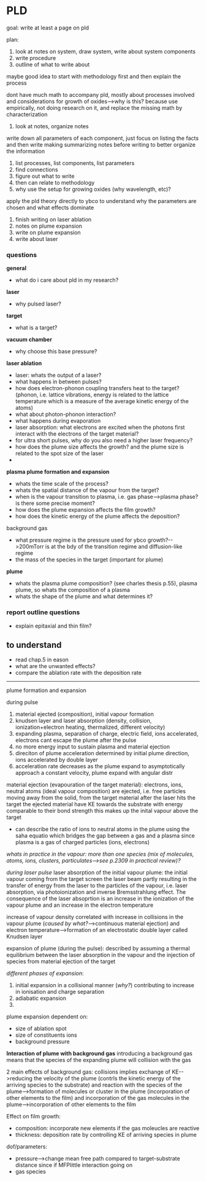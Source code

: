 # PLD

goal: write at least a page on pld

plan:
1. look at notes on system, draw system, write about system components
2. write procedure
3. outline of what to write about

maybe good idea to start with methodology first and then explain the process

dont have much math to accompany pld, mostly about processes involved and considerations for growth of oxides-->why is this? because use empirically, not doing research on it, and replace the missing math by characterization

1. look at notes, organize notes

write down all parameters of each component, just focus on listing the facts and then write 
making summarizing notes before writing to better organize the information

1. list processes, list components, list parameters
2. find connections
3. figure out what to write
4. then can relate to methodology
5. why use the setup for growing oxides (why wavelength, etc)?

apply the pld theory directly to ybco to understand why the parameters are chosen and what effects dominate

1. finish writing on laser ablation
2. notes on plume expansion
3. write on plume expansion
4. write about laser 

### questions
**general**
- what do i care about pld in my research?

**laser**
- why pulsed laser?

**target**
- what is a target?

**vacuum chamber**
- why choose this base pressure?

**laser ablation**
- laser: whats the output of a laser?
- what happens in between pulses?
- how does electron-phonon coupling transfers heat to the target? (phonon, i.e. lattice vibrations, energy is related to the lattice temperature which is a measure of the average kinetic energy of the atoms) 
- what about photon-phonon interaction?
- what happens during evaporation
- laser absorption: what electrons are excited when the photons first interact with the electrons of the target material?
- for ultra short pulses, why do you also need a higher laser frequency?
- how does the plume size affects the growth? and the plume size is related to the spot size of the laser
- 

**plasma plume formation and expansion**
- whats the time scale of the process?
- whats the spatial distance of the vapour from the target?
- when is the vapour transition to plasma, i.e. gas phase-->plasma phase? is there some precise moment?
- how does the plume expansion affects the film growth?
- how does the kinetic energy of the plume affects the deposition?

background gas
- what pressure regime is the pressure used for ybco growth?-->200mTorr is at the bdy of the transition regime and diffusion-like regime
- the mass of the species in the target (important for plume)

**plume**
- whats the plasma plume composition? (see charles thesis p.55), plasma plume, so whats the composition of a plasma
- whats the shape of the plume and what determines it? 

### report outline questions
- explain epitaxial and thin film?


## to understand
- read chap.5 in eason
- what are the unwanted effects?
- compare the ablation rate with the deposition rate

---

plume formation and expansion

during pulse
1. material ejected (composition), initial vapour formation
2. knudsen layer and laser absorption (density, collision, ionization+electron heating, thermalized, different velocity)
3. expanding plasma, separation of charge, electric field, ions accelerated, electrons cant escape the plume
after the pulse
1. no more energy input to sustain plasma and material ejection
2. direciton of plume acceleration determined by initial plume direction, ions accelerated by double layer
3. acceleration rate decreases as the plume expand to asymptotically approach a constant velocity, plume expand with angular distr



material ejection (evapouration of the target material): electrons, ions, neutral atoms (ideal vapour composition) are ejected, i.e. free particles moving away from the solid, from the target material after the laser hits the target 
the ejected material have KE towards the substrate with energy comparable to their bond strength 
this makes up the inital vapour above the target

* can describe the ratio of ions to neutral atoms in the plume using the saha equatio which bridges the gap between a gas and a plasma since plasma is a gas of charged particles (ions, electrons)
  
*whats in practice in the vapour: more than one species (mix of molecules, atoms, ions, clusters, particulates-->see p.2309 in practical review)?*

*during laser pulse*
laser absorption of the initial vapour plume: the initial vapour coming from the target screen the laser beam partly resulting in the transfer of energy from the laser to the particles of the vapour, i.e. laser absorption, via photoionization and inverse Bremsstrahlung effect. The consequence of the laser absoprtion is an increase in the ionization of the vapour plume and an increase in the electron temperature

increase of vapour density correlated with increase in collisions in the vapour plume (*caused by what?*-->continuous material ejection) and electron temperature-->formation of an electrostatic double layer called Knudsen layer

expansion of plume (during the pulse): described by assuming a thermal equilibrium between the laser absorption in the vapour and the injection of species from material ejection of the target

*different phases of expansion*: 
1. initial expansion in a collisional manner (*why?*) contributing to increase in ionisation and charge separation
2. adiabatic expansion
3. 

plume expansion dependent on:
- size of ablation spot
- size of constituents ions
- background pressure

**Interaction of plume with background gas**
introducing a background gas means that the species of the expanding plume will collision with the gas

2 main effects of background gas:
collisions implies exchange of KE-->reducing the velocity of the plume (contrls the kinetic energy of the arriving species to the substrate)
and 
reaction with the species of the plume-->formation of molecules or cluster in the plume (incorporation of other elements to the film)
and 
incorporation of the gas molecules in the plume-->incorporation of other elements to the film

Effect on film growth:
- composition: incorporate new elements if the gas moleucles are reactive
- thickness: deposition rate by controlling KE of arriving species in plume 
  
dof/parameters:
- pressure-->change mean free path compared to target-substrate distance since if MFP<t-s distance-->little interaction going on
- gas species 














